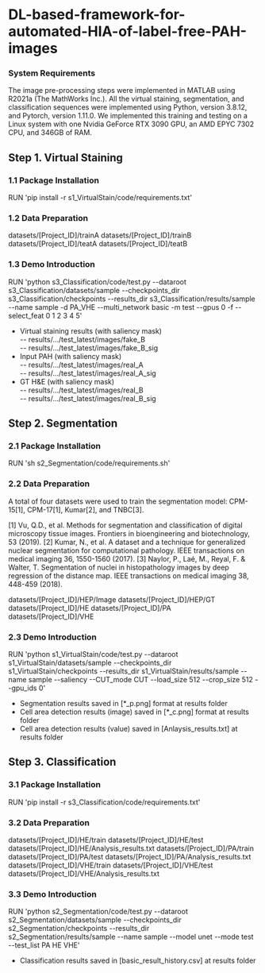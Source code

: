 # DL-based-framework-for-automated-HIA-of-label-free-PAH-images

### System Requirements
The image pre-processing steps were implemented in MATLAB using R2021a (The MathWorks Inc.). 
All the virtual staining, segmentation, and classification sequences were implemented using Python, version 3.8.12, and Pytorch, version 1.11.0. We implemented this training and testing on a Linux system with one Nvidia GeForce RTX 3090 GPU, an AMD EPYC 7302 CPU, and 346GB of RAM.

## Step 1. Virtual Staining
### 1.1 Package Installation
RUN 'pip install -r s1_VirtualStain/code/requirements.txt'
### 1.2 Data Preparation
datasets/[Project_ID]/trainA
datasets/[Project_ID]/trainB
datasets/[Project_ID]/teatA
datasets/[Project_ID]/teatB
### 1.3 Demo Introduction
RUN 'python s3_Classification/code/test.py --dataroot s3_Classification/datasets/sample --checkpoints_dir s3_Classification/checkpoints --results_dir s3_Classification/results/sample --name sample -d PA_VHE  --multi_network basic -m test --gpus 0 -f --select_feat 0 1 2 3 4 5'
- Virtual staining results (with saliency mask)  
-- results/.../test_latest/images/fake_B  
-- results/.../test_latest/images/fake_B_sig  
- Input PAH (with saliency mask)  
-- results/.../test_latest/images/real_A  
-- results/.../test_latest/images/real_A_sig  
- GT H&E (with saliency mask)  
-- results/.../test_latest/images/real_B  
-- results/.../test_latest/images/real_B_sig  

## Step 2. Segmentation
### 2.1 Package Installation
RUN 'sh s2_Segmentation/code/requirements.sh'
### 2.2 Data Preparation
A total of four datasets were used to train the segmentation model: CPM-15[1], CPM-17[1], Kumar[2], and TNBC[3].

[1] Vu, Q.D., et al. Methods for segmentation and classification of digital microscopy tissue images. Frontiers in bioengineering and biotechnology, 53 (2019).
[2] Kumar, N., et al. A dataset and a technique for generalized nuclear segmentation for computational pathology. IEEE transactions on medical imaging 36, 1550-1560 (2017).
[3] Naylor, P., Laé, M., Reyal, F. & Walter, T. Segmentation of nuclei in histopathology images by deep regression of the distance map. IEEE transactions on medical imaging 38, 448-459 (2018).

datasets/[Project_ID]/HEP/Image
datasets/[Project_ID]/HEP/GT
datasets/[Project_ID]/HE
datasets/[Project_ID]/PA
datasets/[Project_ID]/VHE
### 2.3 Demo Introduction
RUN 'python s1_VirtualStain/code/test.py --dataroot s1_VirtualStain/datasets/sample --checkpoints_dir s1_VirtualStain/checkpoints --results_dir s1_VirtualStain/results/sample --name sample --saliency --CUT_mode CUT --load_size 512 --crop_size 512 --gpu_ids 0'
- Segmentation results saved in [*_p.png] format at results folder
- Cell area detection results (image) saved in [*_c.png] format at results folder
- Cell area detection results (value) saved in [Anlaysis_results.txt] at results folder
## Step 3. Classification
### 3.1 Package Installation
RUN 'pip install -r s3_Classification/code/requirements.txt'
### 3.2 Data Preparation
datasets/[Project_ID]/HE/train
datasets/[Project_ID]/HE/test
datasets/[Project_ID]/HE/Analysis_results.txt
datasets/[Project_ID]/PA/train
datasets/[Project_ID]/PA/test
datasets/[Project_ID]/PA/Analysis_results.txt
datasets/[Project_ID]/VHE/train
datasets/[Project_ID]/VHE/test
datasets/[Project_ID]/VHE/Analysis_results.txt

### 3.3 Demo Introduction
RUN 'python s2_Segmentation/code/test.py --dataroot s2_Segmentation/datasets/sample --checkpoints_dir s2_Segmentation/checkpoints --results_dir s2_Segmentation/results/sample --name sample --model unet --mode test --test_list PA HE VHE'
- Classification results saved in [basic_result_history.csv] at results folder
